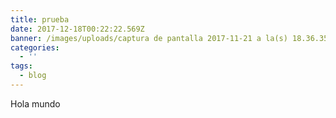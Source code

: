 ```yaml
---
title: prueba
date: 2017-12-18T00:22:22.569Z
banner: /images/uploads/captura de pantalla 2017-11-21 a la(s) 18.36.35.png
categories:
  - ''
tags:
  - blog
---
```

Hola mundo
